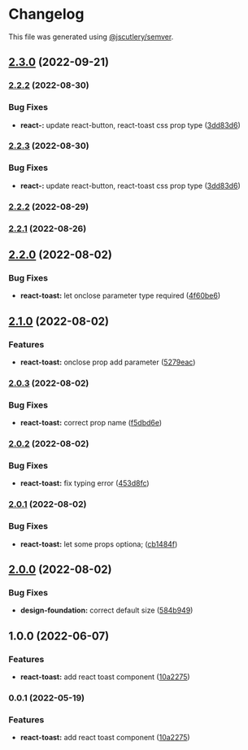 # Changelog

This file was generated using [@jscutlery/semver](https://github.com/jscutlery/semver).

## [2.3.0](https://gitlab.migoinc.com/migotv/paintbox/compare/react-toast@2.2.2...react-toast@2.3.0) (2022-09-21)

### [2.2.2](https://gitlab.migoinc.com/migotv/paintbox/compare/react-toast@2.2.1...react-toast@2.2.2) (2022-08-30)


### Bug Fixes

* **react-:** update react-button, react-toast css prop type ([3dd83d6](https://gitlab.migoinc.com/migotv/paintbox/commit/3dd83d6579e514fe51e73219d4f5f7a4ebf15d68))

### [2.2.3](https://gitlab.migoinc.com/migotv/paintbox/compare/react-toast@2.2.2...react-toast@2.2.3) (2022-08-30)


### Bug Fixes

* **react-:** update react-button, react-toast css prop type ([3dd83d6](https://gitlab.migoinc.com/migotv/paintbox/commit/3dd83d6579e514fe51e73219d4f5f7a4ebf15d68))

### [2.2.2](https://gitlab.migoinc.com/migotv/paintbox/compare/react-toast@2.2.1...react-toast@2.2.2) (2022-08-29)

### [2.2.1](https://gitlab.migoinc.com/migotv/paintbox/compare/react-toast@2.2.0...react-toast@2.2.1) (2022-08-26)

## [2.2.0](https://gitlab.migoinc.com/migotv/paintbox/compare/react-toast@2.1.0...react-toast@2.2.0) (2022-08-02)


### Bug Fixes

* **react-toast:** let onclose parameter type required ([4f60be6](https://gitlab.migoinc.com/migotv/paintbox/commit/4f60be6fdcfa43dff7da5222201092f1a7daa417))

## [2.1.0](https://gitlab.migoinc.com/migotv/paintbox/compare/react-toast@2.0.3...react-toast@2.1.0) (2022-08-02)


### Features

* **react-toast:** onclose prop add parameter ([5279eac](https://gitlab.migoinc.com/migotv/paintbox/commit/5279eace198aae660c1b44d6485dbc70bb7d1ea0))

### [2.0.3](https://gitlab.migoinc.com/migotv/paintbox/compare/react-toast@2.0.2...react-toast@2.0.3) (2022-08-02)


### Bug Fixes

* **react-toast:** correct prop name ([f5dbd6e](https://gitlab.migoinc.com/migotv/paintbox/commit/f5dbd6e8da948512a7449067213f80d6d909e9ef))

### [2.0.2](https://gitlab.migoinc.com/migotv/paintbox/compare/react-toast@2.0.1...react-toast@2.0.2) (2022-08-02)


### Bug Fixes

* **react-toast:** fix typing error ([453d8fc](https://gitlab.migoinc.com/migotv/paintbox/commit/453d8fc942f57eba8efbd72602920d90cc6f986e))

### [2.0.1](https://gitlab.migoinc.com/migotv/paintbox/compare/react-toast@2.0.0...react-toast@2.0.1) (2022-08-02)


### Bug Fixes

* **react-toast:** let some props optiona; ([cb1484f](https://gitlab.migoinc.com/migotv/paintbox/commit/cb1484f54ea62aa97af68d5aec0b4cbf7a511f39))

## [2.0.0](https://gitlab.migoinc.com/migotv/paintbox/compare/react-toast@1.0.0...react-toast@2.0.0) (2022-08-02)


### Bug Fixes

* **design-foundation:** correct default size ([584b949](https://gitlab.migoinc.com/migotv/paintbox/commit/584b9493e6585b993d326b2dbb392cb7c79021c7))

## 1.0.0 (2022-06-07)


### Features

* **react-toast:** add react toast component ([10a2275](https://gitlab.migoinc.com/migotv/paintbox/commit/10a2275cd502bac0d09315492c3f821a31885f4b))

### 0.0.1 (2022-05-19)


### Features

* **react-toast:** add react toast component ([10a2275](https://gitlab.migoinc.com/migotv/paintbox/commit/10a2275cd502bac0d09315492c3f821a31885f4b))
